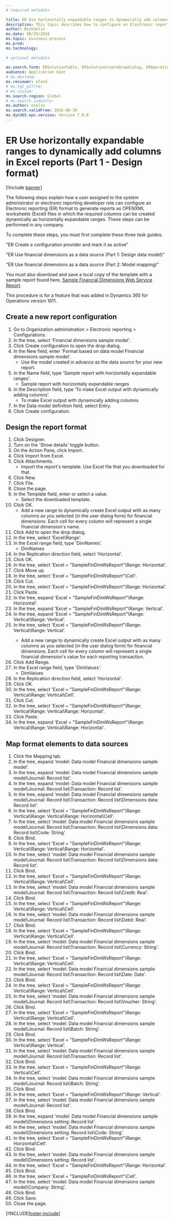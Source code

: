 ```yaml
--- 
# required metadata 
 
title: ER Use horizontally expandable ranges to dynamically add columns in Excel reports (Part 1 - Design format)
description: This topic describes how to configure an Electronic reporting (ER) format to generate reports as OPENXML worksheets (Excel) files. (Part 1)
author: NickSelin
ms.date: 08/29/2018
ms.topic: business-process 
ms.prod:  
ms.technology:  
 
# optional metadata 
 
ms.search.form: ERSolutionTable, ERSolutionCreateDropDialog, EROperationDesigner, ERComponentTypeDropDialog   
audience: Application User 
# ms.devlang:  
ms.reviewer: kfend
# ms.tgt_pltfrm:  
# ms.custom:  
ms.search.region: Global
# ms.search.industry: 
ms.author: nselin
ms.search.validFrom: 2016-06-30 
ms.dyn365.ops.version: Version 7.0.0 
---
```

# ER Use horizontally expandable ranges to dynamically add columns in Excel reports (Part 1 - Design format)

[!include [banner](../../includes/banner.md)]

The following steps explain how a user assigned to the system administrator or electronic reporting developer role can configure an Electronic reporting (ER) format to generate reports as OPENXML worksheets (Excel) files in which the required columns can be created dynamically as horizontally expandable ranges. These steps can be performed in any company.

To complete these steps, you must first complete these three task guides: 

"ER Create a configuration provider and mark it as active"

"ER Use financial dimensions as a data source (Part 1: Design data model)"

"ER Use financial dimensions as a data source (Part 2: Model mapping)"

You must also download and save a local copy of the template with a sample report found here, [Sample Financial Dimensions Web Service Report](https://go.microsoft.com/fwlink/?linkid=862266).

This procedure is for a feature that was added in Dynamics 365 for Operations version 1611.


## Create a new report configuration
1. Go to Organization administration > Electronic reporting > Configurations.
2. In the tree, select 'Financial dimensions sample model'.
3. Click Create configuration to open the drop dialog.
4. In the New field, enter 'Format based on data model Financial dimensions sample model'.
    * Use the model created in advance as the data source for your new report.  
5. In the Name field, type 'Sample report with horizontally expandable ranges'.
    * Sample report with horizontally expandable ranges  
6. In the Description field, type 'To make Excel output with dynamically adding columns'.
    * To make Excel output with dynamically adding columns  
7. In the Data model definition field, select Entry.
8. Click Create configuration.

## Design the report format
1. Click Designer.
2. Turn on the 'Show details' toggle button.
3. On the Action Pane, click Import.
4. Click Import from Excel.
5. Click Attachments.
    * Import the report's template. Use Excel file that you downloaded for that.  
6. Click New.
7. Click File.
8. Close the page.
9. In the Template field, enter or select a value.
    * Select the downloaded template.  
10. Click OK.
    * Add a new range to dynamically create Excel output with as many columns as you selected (in the user dialog form) for financial dimensions. Each cell for every column will represent a single financial dimension's name.  
11. Click Add to open the drop dialog.
12. In the tree, select 'Excel\Range'.
13. In the Excel range field, type 'DimNames'.
    * DimNames  
14. In the Replication direction field, select 'Horizontal'.
15. Click OK.
16. In the tree, select 'Excel = "SampleFinDimWsReport"\Range<DimNames>: Horizontal'.
17. Click Move up.
18. In the tree, select 'Excel = "SampleFinDimWsReport"\Cell<DimNames>'.
19. Click Cut.
20. In the tree, select 'Excel = "SampleFinDimWsReport"\Range<DimNames>: Horizontal'.
21. Click Paste.
22. In the tree, expand 'Excel = "SampleFinDimWsReport"\Range<DimNames>: Horizontal'.
23. In the tree, expand 'Excel = "SampleFinDimWsReport"\Range<JournalLine>: Vertical'.
24. In the tree, expand 'Excel = "SampleFinDimWsReport"\Range<JournalLine>: Vertical\Range<TransactionLine>: Vertical'.
25. In the tree, select 'Excel = "SampleFinDimWsReport"\Range<JournalLine>: Vertical\Range<TransactionLine>: Vertical'.
    * Add a new range to dynamically create Excel output with as many columns as you selected (in the user dialog form) for financial dimensions. Each cell for every column will represent a single financial dimension's value for each reporting transaction.  
26. Click Add Range.
27. In the Excel range field, type 'DimValues'.
    * DimValues  
28. In the Replication direction field, select 'Horizontal'.
29. Click OK.
30. In the tree, select 'Excel = "SampleFinDimWsReport"\Range<JournalLine>: Vertical\Range<TransactionLine>: Vertical\Cell<DimValues>'.
31. Click Cut.
32. In the tree, select 'Excel = "SampleFinDimWsReport"\Range<JournalLine>: Vertical\Range<TransactionLine>: Vertical\Range<DimValues>: Horizontal'.
33. Click Paste.
34. In the tree, expand 'Excel = "SampleFinDimWsReport"\Range<JournalLine>: Vertical\Range<TransactionLine>: Vertical\Range<DimValues>: Horizontal'.

## Map format elements to data sources
1. Click the Mapping tab.
2. In the tree, expand 'model: Data model Financial dimensions sample model'.
3. In the tree, expand 'model: Data model Financial dimensions sample model\Journal: Record list'.
4. In the tree, expand 'model: Data model Financial dimensions sample model\Journal: Record list\Transaction: Record list'.
5. In the tree, expand 'model: Data model Financial dimensions sample model\Journal: Record list\Transaction: Record list\Dimensions data: Record list'.
6. In the tree, select 'Excel = "SampleFinDimWsReport"\Range<JournalLine>: Vertical\Range<TransactionLine>: Vertical\Range<DimValues>: Horizontal\Cell<DimValues>'.
7. In the tree, select 'model: Data model Financial dimensions sample model\Journal: Record list\Transaction: Record list\Dimensions data: Record list\Code: String'.
8. Click Bind.
9. In the tree, select 'Excel = "SampleFinDimWsReport"\Range<JournalLine>: Vertical\Range<TransactionLine>: Vertical\Range<DimValues>: Horizontal'.
10. In the tree, select 'model: Data model Financial dimensions sample model\Journal: Record list\Transaction: Record list\Dimensions data: Record list'.
11. Click Bind.
12. In the tree, select 'Excel = "SampleFinDimWsReport"\Range<JournalLine>: Vertical\Range<TransactionLine>: Vertical\Cell<Credit>'.
13. In the tree, select 'model: Data model Financial dimensions sample model\Journal: Record list\Transaction: Record list\Credit: Real'.
14. Click Bind.
15. In the tree, select 'Excel = "SampleFinDimWsReport"\Range<JournalLine>: Vertical\Range<TransactionLine>: Vertical\Cell<Debit>'.
16. In the tree, select 'model: Data model Financial dimensions sample model\Journal: Record list\Transaction: Record list\Debit: Real'.
17. Click Bind.
18. In the tree, select 'Excel = "SampleFinDimWsReport"\Range<JournalLine>: Vertical\Range<TransactionLine>: Vertical\Cell<Currency>'.
19. In the tree, select 'model: Data model Financial dimensions sample model\Journal: Record list\Transaction: Record list\Currency: String'.
20. Click Bind.
21. In the tree, select 'Excel = "SampleFinDimWsReport"\Range<JournalLine>: Vertical\Range<TransactionLine>: Vertical\Cell<TransDate>'.
22. In the tree, select 'model: Data model Financial dimensions sample model\Journal: Record list\Transaction: Record list\Date: Date'.
23. Click Bind.
24. In the tree, select 'Excel = "SampleFinDimWsReport"\Range<JournalLine>: Vertical\Range<TransactionLine>: Vertical\Cell<TransVoucher>'.
25. In the tree, select 'model: Data model Financial dimensions sample model\Journal: Record list\Transaction: Record list\Voucher: String'.
26. Click Bind.
27. In the tree, select 'Excel = "SampleFinDimWsReport"\Range<JournalLine>: Vertical\Range<TransactionLine>: Vertical\Cell<TransBatch>'.
28. In the tree, select 'model: Data model Financial dimensions sample model\Journal: Record list\Batch: String'.
29. Click Bind.
30. In the tree, select 'Excel = "SampleFinDimWsReport"\Range<JournalLine>: Vertical\Range<TransactionLine>: Vertical'.
31. In the tree, select 'model: Data model Financial dimensions sample model\Journal: Record list\Transaction: Record list'.
32. Click Bind.
33. In the tree, select 'Excel = "SampleFinDimWsReport"\Range<JournalLine>: Vertical\Cell<Batch>'.
34. In the tree, select 'model: Data model Financial dimensions sample model\Journal: Record list\Batch: String'.
35. Click Bind.
36. In the tree, select 'Excel = "SampleFinDimWsReport"\Range<JournalLine>: Vertical'.
37. In the tree, select 'model: Data model Financial dimensions sample model\Journal: Record list'.
38. Click Bind.
39. In the tree, expand 'model: Data model Financial dimensions sample model\Dimensions setting: Record list'.
40. In the tree, select 'model: Data model Financial dimensions sample model\Dimensions setting: Record list\Code: String'.
41. In the tree, select 'Excel = "SampleFinDimWsReport"\Range<DimNames>: Horizontal\Cell<DimNames>'.
42. Click Bind.
43. In the tree, select 'model: Data model Financial dimensions sample model\Dimensions setting: Record list'.
44. In the tree, select 'Excel = "SampleFinDimWsReport"\Range<DimNames>: Horizontal'.
45. Click Bind.
46. In the tree, select 'Excel = "SampleFinDimWsReport"\Cell<CompanyName>'.
47. In the tree, select 'model: Data model Financial dimensions sample model\Company: String'.
48. Click Bind.
49. Click Save.
50. Close the page.



[!INCLUDE[footer-include](../../../../includes/footer-banner.md)]
